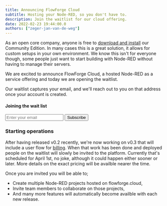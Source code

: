 ```yaml
---
title: Announcing FlowForge Cloud
subtitle: Hosting your Node-RED, so you don't have to.
description: Join the waitlist for our cloud offering.
date: 2022-02-23 19:44:00.0
authors: ["zeger-jan-van-de-weg"]
---
```


As an open core company, anyone is free to [download and install][install-docs]
our Community Edition. In many cases this is a great solution, it
allows for custom setups in your own environment. We know this isn't for everyone
though, some people just want to start building with Node-RED without having to manage their servers.

We are excited to announce FlowForge Cloud, a hosted
Node-RED as a service offering and today we are opening the waitlist.

[install-docs]: https://github.com/flowforge/flowforge/tree/9219e81399eaf52fb0ee5573707a52f5520fbfdd/docs/install

<!--more-->
 
Our waitlist captures your email, and we'll reach out to you on that address once your account is created.

#### Joining the wait list

<div class="mt-4 flex flex-col">
    <form
        action="https://buttondown.email/api/emails/embed-subscribe/flowforge-waitlist"
        method="post"
        target="popupwindow"
        onsubmit="window.open('https://buttondown.email/flowforge-waitlist', 'popupwindow')"
        class="embeddable-buttondown-form p-1 my-1 ">
    <div class="flex flex-col md:flex-row">
        <input type="email" name="email" id="bd-email" placeholder="Enter your email" class="lg:w-80 md:w-60 py-2 px-4 rounded border-blue-hero border-2 focus:border-blue-hero-darker  focus:outline-none" />
        <input type="hidden" value="1" name="embed" />
        <input type="submit" value="Subscribe" class="cursor-pointer mt-2 md:mt-0 md:ml-3 py-2 px-4 text-white font-semibold rounded bg-blue-hero border-2 border-blue-hero hover:bg-blue-hero-darker hover:border-blue-hero-darker"/>
    </div>
</form>
</div>

### Starting operations

After having released v0.2 recently, we're now working on v0.3 that will include
a user flow for [billing](https://github.com/flowforge/flowforge/issues/224).
When that work has been done and deployed people on the waitlist will slowly be invited to the platform.
Currently that's scheduled for April 1st, no joke, although it could happen either sooner
or later.
More details on the exact pricing will be availble nearer the time.

Once you are invited you will be able to;
- Create multiple Node-RED projects hosted on flowforge.cloud,
- Invite team members to collaborate on those projects,
- And many more features will automatically become availble with each new release.
